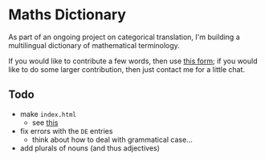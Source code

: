 # Maths Dictionary

As part of an ongoing project on categorical translation, I'm building a multilingual dictionary of mathematical terminology.

If you would like to contribute a few words, then use [this form](https://docs.google.com/forms/d/e/1FAIpQLScxROn89utMb6NwsM4H6hbOcTtw2NzjLXztmrBinyQwGeZPSg/viewform); if you would like to do some larger contribution, then just contact me for a little chat.

## Todo

- make `index.html`
    + see [this](https://stackoverflow.com/questions/44279919/reading-json-file-from-github-pages-server-using-javascript)
- fix errors with the `DE` entries
    + think about how to deal with grammatical case...
- add plurals of nouns (and thus adjectives)
